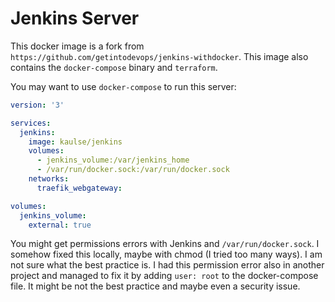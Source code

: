# Jenkins Server
This docker image is a fork from `https://github.com/getintodevops/jenkins-withdocker`.
This image also contains the `docker-compose` binary and `terraform`.

You may want to use `docker-compose` to run this server:

```YAML
version: '3'

services:
  jenkins:
    image: kaulse/jenkins
    volumes:
      - jenkins_volume:/var/jenkins_home
      - /var/run/docker.sock:/var/run/docker.sock
    networks:
      traefik_webgateway:

volumes:
  jenkins_volume:
    external: true
```
You might get permissions errors with Jenkins and `/var/run/docker.sock`. I somehow fixed this locally, maybe with chmod (I tried too many ways).
I am not sure what the best practice is. I had this permission error also in another project and managed to fix it by adding
`user: root` to the docker-compose file. It might be not the best practice and maybe even a security issue.
